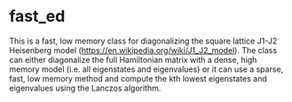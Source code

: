 # fast_ed
This is a fast, low memory class for diagonalizing the square lattice J1-J2 Heisenberg model (https://en.wikipedia.org/wiki/J1_J2_model).
The class can either diagonalize the full Hamiltonian matrix with a dense, high memory model (i.e. all eigenstates and eigenvalues) or it can use a sparse, fast, low memory method and compute the kth lowest eigenstates and eigenvalues using the Lanczos algorithm.
